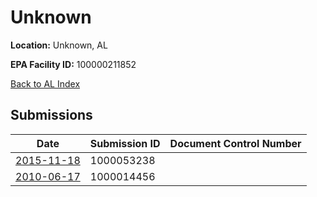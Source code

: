 # Unknown

**Location:** Unknown, AL

**EPA Facility ID:** 100000211852

[Back to AL Index](../../index.md)

## Submissions

| Date | Submission ID | Document Control Number |
|------|--------------|-------------------------|
| [2015-11-18](submissions/1000053238.md) | 1000053238 |  |
| [2010-06-17](submissions/1000014456.md) | 1000014456 |  |
